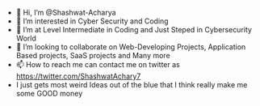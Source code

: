 - 👋 Hi, I’m @Shashwat-Acharya
- 👀 I’m interested in Cyber Security and Coding 
- 🌱 I’m at Level Intermediate in Coding and Just Steped in Cybersecurity World 
- 💞️ I’m looking to collaborate on Web-Developing Projects, Application Based projects, SaaS projects and Many more
- 📫 How to reach me can contact me on twitter as https://twitter.com/ShashwatAchary7 
- I just gets most weird Ideas out of the blue that I think really make me some GOOD money

<!---
Shashwat-Acharya/Shashwat-Acharya is a ✨ special ✨ repository because its `README.md` (this file) appears on your GitHub profile.
You can click the Preview link to take a look at your changes.
--->
